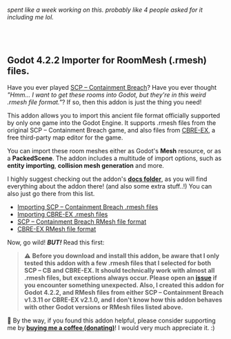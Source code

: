 
###### spent like a week working on this. probably like 4 people asked for it including me lol.

&nbsp;

## Godot 4.2.2 Importer for RoomMesh (.rmesh) files.

Have you ever played [SCP – Containment Breach](https://scpcbgame.com/)? Have you ever thought _"Hmm... I want to get these rooms into Godot, but they're in this weird .rmesh file format."_? If so, then this addon is just the thing you need!

This addon allows you to import this ancient file format officially supported by only one game into the Godot Engine. It supports .rmesh files from the original SCP – Containment Breach game, and also files from [CBRE-EX](https://github.com/AnalogFeelings/cbre-ex), a free third-party map editor for the game.

You can import these room meshes either as Godot's **Mesh** resource, or as a **PackedScene**. The addon includes a multitude of import options, such as **entity importing**, **collision mesh generation** and more.

I highly suggest checking out the addon's [**docs folder**](docs/), as you will find everything about the addon there! (and also some extra stuff..!) You can also just go there from this list.

- [Importing SCP – Containment Breach .rmesh files](docs/importing_scp-cb_files.md)
- [Importing CBRE-EX .rmesh files](docs/importing_cbre-ex_files.md)
- [SCP – Containment Breach RMesh file format](docs/rmesh_format_scp-cb.md)
- [CBRE-EX RMesh file format](docs/rmesh_format_cbre-ex.md)

Now, go wild! **_BUT!_** Read this first:

> ⚠️ **Before you download and install this addon, be aware that I only tested this addon with a few .rmesh files that I selected for both SCP – CB and CBRE-EX. It should technically work with almost all .rmesh files, but exceptions always occur. Please open an [issue](https://github.com/Koanyaku/godot_rmesh_import/issues) if you encounter something unexpected. Also, I created this addon for Godot 4.2.2, and RMesh files from either SCP – Containment Breach v1.3.11 or CBRE-EX v2.1.0, and I don't know how this addon behaves with other Godot versions or RMesh files listed above.**

🌺 By the way, if you found this addon helpful, please consider supporting me by [**buying me a coffee (donating)**](https://ko-fi.com/koanyaku)! I would very much appreciate it. :)